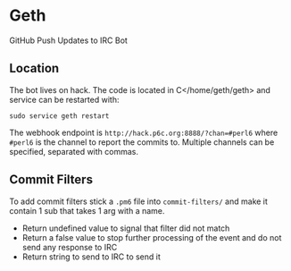 # Geth
GitHub Push Updates to IRC Bot

## Location

The bot lives on hack. The code is located in C</home/geth/geth> and service
can be restarted with:

    sudo service geth restart

The webhook endpoint is `http://hack.p6c.org:8888/?chan=#perl6` where `#perl6`
is the channel to report the commits to. Multiple channels can be specified,
separated with commas.

## Commit Filters

To add commit filters stick a `.pm6` file into `commit-filters/`
and make it contain 1 sub that takes 1 arg with a name.

- Return undefined value to signal that filter did not match
- Return a false value to stop further processing of the
    event and do not send any response to IRC
- Return string to send to IRC to send it
